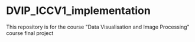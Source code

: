# DVIP_ICCV1_implementation
This repository is for the course "Data Visualisation and Image Processing" course final project
